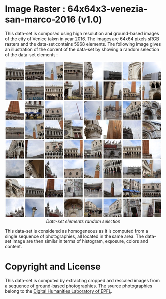 # Image Raster : 64x64x3-venezia-san-marco-2016 (v1.0)

This data-set is composed using high resolution and ground-based images of the city of Venice taken in year 2016. The images are 64x64 pixels sRGB rasters and the data-set contains 5968 elements. The following image gives an illustration of the content of the data-set by showing a random selection of the data-set elements :

<p align="center">
    <img src="https://github.com/nils-hamel/turing-project/blob/master/doc/dataset/64x64x3-venezia-san-marco-2016.jpg?raw=true" width="512">
    <br />
    <i>Data-set elements random selection</i>
</p>

This data-set is considered as homogeneous as it is computed from a single sequence of photographies, all located in the same area. The data-set image are then similar in terms of histogram, exposure, colors and content.

# Copyright and License

This data-set is computed by extracting cropped and rescaled images from a sequence of ground-based photographies. The source photographies belong to the [Digital Humanities Laboratory of EPFL](https://dhlab.epfl.ch/).
